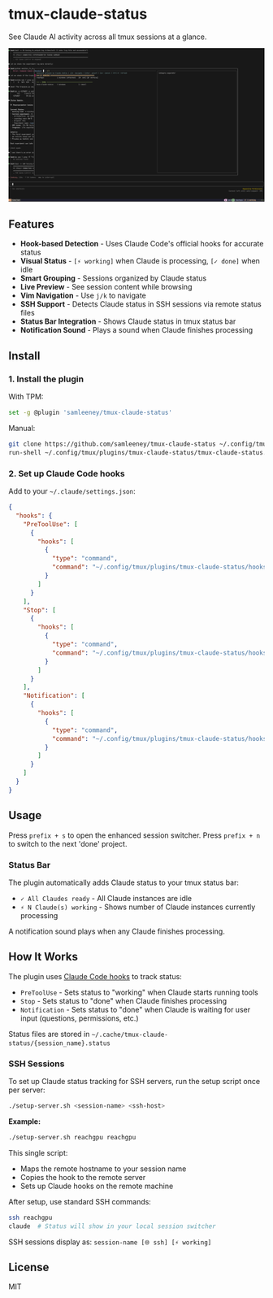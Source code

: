 # tmux-claude-status

See Claude AI activity across all tmux sessions at a glance.

![tmux-claude-status screenshot](claude-working-done.png)

## Features

- **Hook-based Detection** - Uses Claude Code's official hooks for accurate status
- **Visual Status** - `[⚡ working]` when Claude is processing, `[✓ done]` when idle
- **Smart Grouping** - Sessions organized by Claude status
- **Live Preview** - See session content while browsing
- **Vim Navigation** - Use `j/k` to navigate
- **SSH Support** - Detects Claude status in SSH sessions via remote status files
- **Status Bar Integration** - Shows Claude status in tmux status bar
- **Notification Sound** - Plays a sound when Claude finishes processing

## Install

### 1. Install the plugin

With TPM:
```bash
set -g @plugin 'samleeney/tmux-claude-status'
```

Manual:
```bash
git clone https://github.com/samleeney/tmux-claude-status ~/.config/tmux/plugins/tmux-claude-status
run-shell ~/.config/tmux/plugins/tmux-claude-status/tmux-claude-status.tmux
```

### 2. Set up Claude Code hooks

Add to your `~/.claude/settings.json`:
```json
{
  "hooks": {
    "PreToolUse": [
      {
        "hooks": [
          {
            "type": "command",
            "command": "~/.config/tmux/plugins/tmux-claude-status/hooks/better-hook.sh PreToolUse"
          }
        ]
      }
    ],
    "Stop": [
      {
        "hooks": [
          {
            "type": "command", 
            "command": "~/.config/tmux/plugins/tmux-claude-status/hooks/better-hook.sh Stop"
          }
        ]
      }
    ],
    "Notification": [
      {
        "hooks": [
          {
            "type": "command",
            "command": "~/.config/tmux/plugins/tmux-claude-status/hooks/better-hook.sh Notification"
          }
        ]
      }
    ]
  }
}
```

## Usage

Press `prefix + s` to open the enhanced session switcher.
Press `prefix + n` to switch to the next 'done' project.

### Status Bar

The plugin automatically adds Claude status to your tmux status bar:
- `✓ All Claudes ready` - All Claude instances are idle
- `⚡ N Claude(s) working` - Shows number of Claude instances currently processing

A notification sound plays when any Claude finishes processing.

## How It Works

The plugin uses [Claude Code hooks](https://docs.anthropic.com/en/docs/claude-code/hooks) to track status:
- `PreToolUse` - Sets status to "working" when Claude starts running tools
- `Stop` - Sets status to "done" when Claude finishes processing
- `Notification` - Sets status to "done" when Claude is waiting for user input (questions, permissions, etc.)

Status files are stored in `~/.cache/tmux-claude-status/{session_name}.status`

### SSH Sessions

To set up Claude status tracking for SSH servers, run the setup script once per server:

```bash
./setup-server.sh <session-name> <ssh-host>
```

**Example:**
```bash
./setup-server.sh reachgpu reachgpu
```

This single script:
- Maps the remote hostname to your session name
- Copies the hook to the remote server
- Sets up Claude hooks on the remote machine

After setup, use standard SSH commands:
```bash
ssh reachgpu
claude  # Status will show in your local session switcher
```

SSH sessions display as: `session-name [🌐 ssh] [⚡ working]`

## License

MIT
